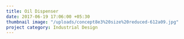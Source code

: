 ```yaml
---
title: Oil Dispenser
date: 2017-06-19 17:06:00 +05:30
thumbnail image: "/uploads/concept8e3%20size%20reduced-612a09.jpg"
project category: Industrial Design
---
```


